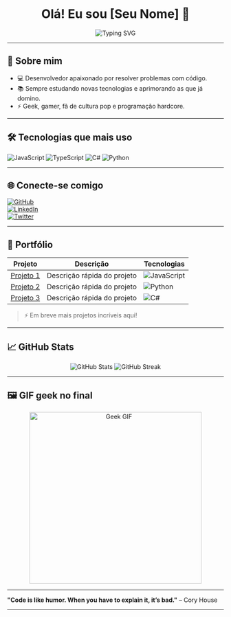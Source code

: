 <h1 align="center">Olá! Eu sou [Seu Nome] 👋</h1>

<p align="center">
  <img src="https://readme-typing-svg.herokuapp.com?size=22&color=36BCF7&center=true&vCenter=true&multiline=true&lines=Desenvolvedor+Full-Stack;Amante+da+tecnologia+e+cultura+geek;Sempre+aprendendo+coisas+novas!" alt="Typing SVG">
</p>

---

## 🚀 Sobre mim

- 💻 Desenvolvedor apaixonado por resolver problemas com código.
- 📚 Sempre estudando novas tecnologias e aprimorando as que já domino.
- ⚡ Geek, gamer, fã de cultura pop e programação hardcore.

---

## 🛠️ Tecnologias que mais uso

![JavaScript](https://img.shields.io/badge/-JavaScript-F7DF1E?logo=javascript&logoColor=000)
![TypeScript](https://img.shields.io/badge/-TypeScript-3178C6?logo=typescript&logoColor=fff)
![C#](https://img.shields.io/badge/-C%23-239120?logo=c-sharp&logoColor=fff)
![Python](https://img.shields.io/badge/-Python-3776AB?logo=python&logoColor=fff)

---

## 🌐 Conecte-se comigo

[![GitHub](https://img.shields.io/badge/GitHub-000?style=for-the-badge&logo=github&logoColor=white)](https://github.com/seuusuario)  
[![LinkedIn](https://img.shields.io/badge/LinkedIn-0A66C2?style=for-the-badge&logo=linkedin&logoColor=white)](https://linkedin.com/in/seulink)  
[![Twitter](https://img.shields.io/badge/Twitter-1DA1F2?style=for-the-badge&logo=twitter&logoColor=white)](https://twitter.com/seunick)  

---

## 💼 Portfólio

| Projeto | Descrição | Tecnologias |
| -------- | --------- | ----------- |
| [Projeto 1](https://github.com/seurepo) | Descrição rápida do projeto | ![JavaScript](https://img.shields.io/badge/-JS-F7DF1E?logo=javascript) |
| [Projeto 2](https://github.com/seurepo) | Descrição rápida do projeto | ![Python](https://img.shields.io/badge/-Python-3776AB?logo=python) |
| [Projeto 3](https://github.com/seurepo) | Descrição rápida do projeto | ![C#](https://img.shields.io/badge/-C%23-239120?logo=c-sharp) |

> ⚡ Em breve mais projetos incríveis aqui!

---

## 📈 GitHub Stats

<p align="center">
  <img src="https://github-readme-stats.vercel.app/api?username=seuusuario&show_icons=true&theme=radical" alt="GitHub Stats" />
  <img src="https://github-readme-streak-stats.herokuapp.com/?user=seuusuario&theme=radical" alt="GitHub Streak" />
</p>

---

## 🖼️ GIF geek no final

<p align="center">
  <img src="https://media.giphy.com/media/3o7aCVp5Dkq3OGUO9K/giphy.gif" alt="Geek GIF" width="400" />
</p>

---

**"Code is like humor. When you have to explain it, it’s bad."** – Cory House

---


